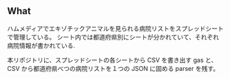 ## What

ハムメディアでエキゾチックアニマルを見られる病院リストをスプレッドシートで管理している。
シート内では都道府県別にシートが分かれていて、それぞれ病院情報が書かれている.

本リポジトリに、スプレッドシートの各シートから CSV を書き出す gas と、CSV から都道府県べつの病院リストを１つの JSON に固める parser を残す。